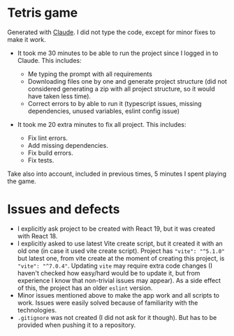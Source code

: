 # Tetris game

Generated with [Claude](https://claude.ai/). I did not type the code, except for minor fixes to make it work.

- It took me 30 minutes to be able to run the project since I logged in to Claude. This includes:
    - Me typing the prompt with all requirements
    - Downloading files one by one and generate project structure (did not considered generating a zip with all project structure, so it would have taken less time).
    - Correct errors to by able to run it (typescript issues, missing dependencies, unused variables, eslint config issue)

- It took me 20 extra minutes to fix all project. This includes:
    - Fix lint errors.
    - Add missing dependencies.
    - Fix build errors.
    - Fix tests.

Take also into account, included in previous times, 5 minutes I spent playing the game.

# Issues and defects

- I explicitly ask project to be created with React 19, but it was created with React 18.
- I explicitly asked to use latest Vite create script, but it created it with an old one (in case it used vite create script). Project has `"vite": "^5.1.0"` but latest one, from vite create at the moment of creating this project, is `"vite": "^7.0.4"`. Updating `vite` may require extra code changes (I haven't checked how easy/hard would be to update it, but from experience I know that non-trivial issues may appear). As a side effect of this, the project has an older `eslint` version.
- Minor issues mentioned above to make the app work and all scripts to work. Issues were easily solved because of familiarity with the technologies.
- `.gitignore` was not created (I did not ask for it though). But has to be provided when pushing it to a repository.
